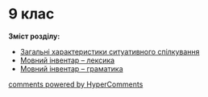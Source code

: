 <div id="hypercomments_widget" class="js-hypercomments-widget invisible"></div>

# 9 клас

<p><b>Зміст розділу:</b></p>

<ul type="disc">
    <li><a href="./spilkuvannya.md">Загальні характеристики ситуативного спілкування</a></li>
    <li><a href="./leksyka.md">Мовний інвентар – лексика</a></li>
    <li><a href="./gramatyka.md">Мовний інвентар – граматика</a></li>
</ul>    

<div class="js-hypercomments-container">
    <a href="http://hypercomments.com" class="hc-link" title="comments widget">comments powered by HyperComments</a>
</div>